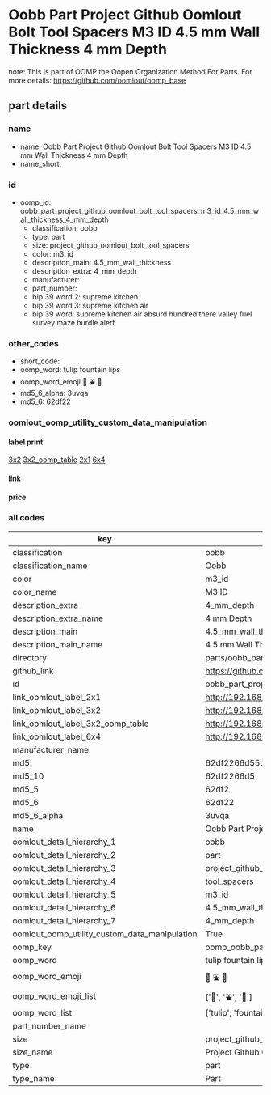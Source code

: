# Oobb Part Project Github Oomlout Bolt Tool Spacers M3 ID 4.5 mm Wall Thickness 4 mm Depth  

note: This is part of OOMP the Oopen Organization Method For Parts. For more details: https://github.com/oomlout/oomp_base

##  part details
  







### name
* name: Oobb Part Project Github Oomlout Bolt Tool Spacers M3 ID 4.5 mm Wall Thickness 4 mm Depth
* name_short: 
### id
* oomp_id: oobb_part_project_github_oomlout_bolt_tool_spacers_m3_id_4.5_mm_wall_thickness_4_mm_depth
  * classification: oobb
  * type: part
  * size: project_github_oomlout_bolt_tool_spacers
  * color: m3_id
  * description_main: 4.5_mm_wall_thickness
  * description_extra: 4_mm_depth
  * manufacturer: 
  * part_number: 
  * bip 39 word 2: supreme kitchen
  * bip 39 word 3: supreme kitchen air
  * bip 39 word: supreme kitchen air absurd hundred there valley fuel survey maze hurdle alert

### other_codes
* short_code: 
* oomp_word: tulip fountain lips
* oomp_word_emoji :tulip: :fountain: :lips:
* md5_6_alpha: 3uvqa
* md5_6: 62df22






### oomlout_oomp_utility_custom_data_manipulation
#### label print
[3x2](http://192.168.1.245:1112/?label=oomp%203uvqa)
[3x2_oomp_table](http://192.168.1.108:1112/?label=oomp%203uvqa)
[2x1](http://192.168.1.242:1112/?label=oomp%203uvqa)
[6x4](http://192.168.1.55:1112/?label=oomp%203uvqa)    

#### link

                              

#### price







### all codes 
| key | value |  
| --- | --- |  
| classification | oobb |  
| classification_name | Oobb |  
| color | m3_id |  
| color_name | M3 ID |  
| description_extra | 4_mm_depth |  
| description_extra_name | 4 mm Depth |  
| description_main | 4.5_mm_wall_thickness |  
| description_main_name | 4.5 mm Wall Thickness |  
| directory | parts/oobb_part_project_github_oomlout_bolt_tool_spacers_m3_id_4.5_mm_wall_thickness_4_mm_depth |  
| github_link | https://github.com/oomlout/oomlout_oomp_part_src/tree/main/parts/oobb_part_project_github_oomlout_bolt_tool_spacers_m3_id_4.5_mm_wall_thickness_4_mm_depth |  
| id | oobb_part_project_github_oomlout_bolt_tool_spacers_m3_id_4.5_mm_wall_thickness_4_mm_depth |  
| link_oomlout_label_2x1 | http://192.168.1.242:1112/?label=oomp%203uvqa |  
| link_oomlout_label_3x2 | http://192.168.1.245:1112/?label=oomp%203uvqa |  
| link_oomlout_label_3x2_oomp_table | http://192.168.1.108:1112/?label=oomp%203uvqa |  
| link_oomlout_label_6x4 | http://192.168.1.55:1112/?label=oomp%203uvqa |  
| manufacturer_name |  |  
| md5 | 62df2266d55dfe1f81b790100adec6cf |  
| md5_10 | 62df2266d5 |  
| md5_5 | 62df2 |  
| md5_6 | 62df22 |  
| md5_6_alpha | 3uvqa |  
| name | Oobb Part Project Github Oomlout Bolt Tool Spacers M3 ID 4.5 mm Wall Thickness 4 mm Depth |  
| oomlout_detail_hierarchy_1 | oobb |  
| oomlout_detail_hierarchy_2 | part |  
| oomlout_detail_hierarchy_3 | project_github_bolt |  
| oomlout_detail_hierarchy_4 | tool_spacers |  
| oomlout_detail_hierarchy_5 | m3_id |  
| oomlout_detail_hierarchy_6 | 4.5_mm_wall_thickness |  
| oomlout_detail_hierarchy_7 | 4_mm_depth |  
| oomlout_oomp_utility_custom_data_manipulation | True |  
| oomp_key | oomp_oobb_part_project_github_oomlout_bolt_tool_spacers_m3_id_4.5_mm_wall_thickness_4_mm_depth |  
| oomp_word | tulip fountain lips |  
| oomp_word_emoji | :tulip: :fountain: :lips: |  
| oomp_word_emoji_list | [':tulip:', ':fountain:', ':lips:'] |  
| oomp_word_list | ['tulip', 'fountain', 'lips'] |  
| part_number_name |  |  
| size | project_github_oomlout_bolt_tool_spacers |  
| size_name | Project Github Oomlout Bolt Tool Spacers |  
| type | part |  
| type_name | Part |  
